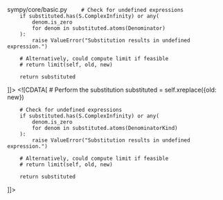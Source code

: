 <change>
<file change-number-for-this-file="1">sympy/core/basic.py</file>
<original line-count="14" no-ellipsis="true"><![CDATA[
        # Perform the substitution
        substituted = self.xreplace({old: new})
        
        # Check for undefined expressions
        if substituted.has(S.ComplexInfinity) or any(
            denom.is_zero
            for denom in substituted.atoms(Denominator)
        ):
            raise ValueError("Substitution results in undefined expression.")
        
        # Alternatively, could compute limit if feasible
        # return limit(self, old, new)
        
        return substituted
]]></original>
<modified no-ellipsis="true"><![CDATA[
        # Perform the substitution
        substituted = self.xreplace({old: new})
        
        # Check for undefined expressions
        if substituted.has(S.ComplexInfinity) or any(
            denom.is_zero
            for denom in substituted.atoms(DenominatorKind)
        ):
            raise ValueError("Substitution results in undefined expression.")
        
        # Alternatively, could compute limit if feasible
        # return limit(self, old, new)
        
        return substituted
]]></modified>
</change>
